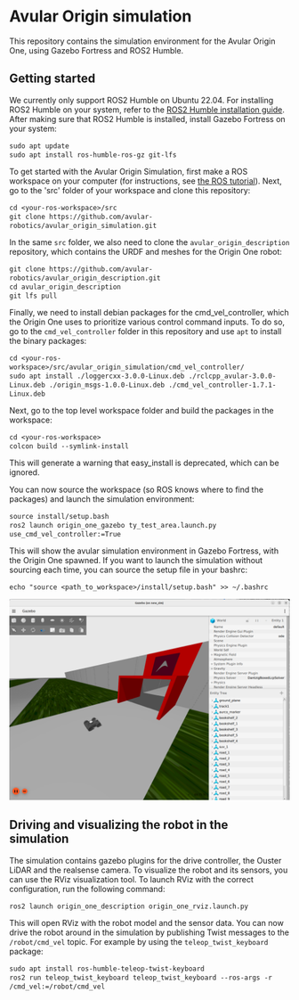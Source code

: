 # Avular Origin simulation

This repository contains the simulation environment for the Avular Origin One, using Gazebo Fortress and ROS2 Humble.

## Getting started

We currently only support ROS2 Humble on Ubuntu 22.04. For installing ROS2 Humble on your system, refer to the [ROS2 Humble installation guide](https://docs.ros.org/en/humble/Installation.html).
After making sure that ROS2 Humble is installed, install Gazebo Fortress on your system:

```
sudo apt update
sudo apt install ros-humble-ros-gz git-lfs
```

To get started with the Avular Origin Simulation, first make a ROS workspace on your computer (for instructions, see [the ROS tutorial](https://docs.ros.org/en/humble/Tutorials/Beginner-Client-Libraries/Creating-A-Workspace/Creating-A-Workspace.html)).
Next, go to the 'src' folder of your workspace and clone this repository:

```
cd <your-ros-workspace>/src
git clone https://github.com/avular-robotics/avular_origin_simulation.git
```

In the same `src` folder, we also need to clone the `avular_origin_description` repository, which contains the URDF and meshes for the Origin One robot:
```
git clone https://github.com/avular-robotics/avular_origin_description.git
cd avular_origin_description
git lfs pull
```

Finally, we need to install debian packages for the cmd_vel_controller, which the Origin One uses to prioritize various control command inputs.
To do so, go to the `cmd_vel_controller` folder in this repository and use `apt` to install the binary packages:

```
cd <your-ros-workspace>/src/avular_origin_simulation/cmd_vel_controller/
sudo apt install ./loggercxx-3.0.0-Linux.deb ./rclcpp_avular-3.0.0-Linux.deb ./origin_msgs-1.0.0-Linux.deb ./cmd_vel_controller-1.7.1-Linux.deb
```

Next, go to the top level workspace folder and build the packages in the workspace:
```
cd <your-ros-workspace>
colcon build --symlink-install
```

This will generate a warning that easy_install is deprecated, which can be ignored.

You can now source the workspace (so ROS knows where to find the packages) and launch the simulation environment:
```
source install/setup.bash
ros2 launch origin_one_gazebo ty_test_area.launch.py use_cmd_vel_controller:=True
```
This will show the avular simulation environment in Gazebo Fortress, with the Origin One spawned.
If you want to launch the simulation without sourcing each time, you can source the setup file in your bashrc:
```
echo "source <path_to_workspace>/install/setup.bash" >> ~/.bashrc
```

![image](./doc/img/simulation.png)

## Driving and visualizing the robot in the simulation

The simulation contains gazebo plugins for the drive controller, the Ouster LiDAR and the realsense camera. To visualize the robot and its sensors, you can use the RViz visualization tool. To launch RViz with the correct configuration, run the following command:
```
ros2 launch origin_one_description origin_one_rviz.launch.py
```

This will open RViz with the robot model and the sensor data. You can now drive the robot around in the simulation by publishing Twist messages to the `/robot/cmd_vel` topic. For example by using the `teleop_twist_keyboard` package:
```
sudo apt install ros-humble-teleop-twist-keyboard
ros2 run teleop_twist_keyboard teleop_twist_keyboard --ros-args -r /cmd_vel:=/robot/cmd_vel
```


